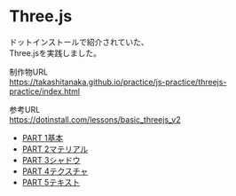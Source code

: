 # Three.js

ドットインストールで紹介されていた、  
Three.jsを実践しました。

制作物URL  
https://takashitanaka.github.io/practice/js-practice/threejs-practice/index.html

参考URL  
https://dotinstall.com/lessons/basic_threejs_v2

- [PART 1基本](three-1.html)
- [PART 2マテリアル](three-2.html)
- [PART 3シャドウ](three-3.html)
- [PART 4テクスチャ](three-4.html)
- [PART 5テキスト](three-5.html)